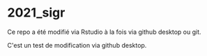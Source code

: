 # 2021_sigr

Ce repo a été modifié via Rstudio à la fois via github desktop ou git.

C'est un test de modification via github desktop.